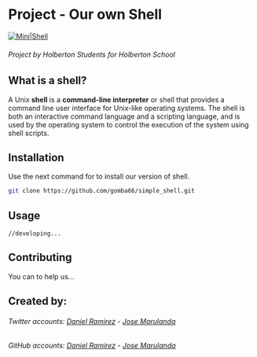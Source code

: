 # Project - Our own Shell


[![Mini|Shell](https://i.ibb.co/tq5Xm14/ourshell.png)](https://en.wikipedia.org/wiki/Unix_shell)
###### Project by Holberton Students for Holberton School
## What is a shell?
A Unix **shell** is a **command-line interpreter** or shell that provides a command line user interface for Unix-like operating systems. The shell is both an interactive command language and a scripting language, and is used by the operating system to control the execution of the system using shell scripts.
## Installation

Use the next command for to install our version of shell.

```bash
git clone https://github.com/gomba66/simple_shell.git
```

## Usage

```usage
//developing...
```

## Contributing
You can to help us...

## Created by:
###### Twitter accounts: [Daniel Ramirez](https://twitter.com/gomba662) - [Jose Marulanda](https://twitter.com/JoseMar42198046)
###### GitHub accounts: [Daniel Ramirez](https://github.com/gomba66) - [Jose Marulanda](https://github.com/JoseMarulanda)